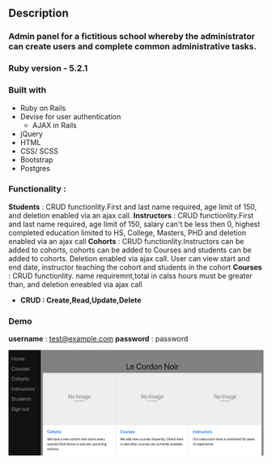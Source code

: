 ## Description

### Admin panel for a fictitious school whereby the administrator can create users and complete common administrative tasks.




### Ruby version -  5.2.1


### Built with
  * Ruby on Rails
  * Devise for user authentication
    * AJAX in Rails
  * jQuery 
  * HTML
  * CSS/ SCSS
  * Bootstrap
  * Postgres

### Functionality :
 **Students** : CRUD functionlity.First and last name required, age limit of 150, and deletion enabled via an ajax call.
 **Instructors** : CRUD functionlity.First and last name required, age limit of 150, salary can't be less then 0, highest completed education limited to HS, College, Masters, PHD and deletion enabled via an ajax call
**Cohorts** : CRUD functionlity.Instructors can be added to cohorts, cohorts can be added to Courses and students can be added to cohorts. Deletion enabled via ajax call. User can view start and end date, instructor teaching the cohort and students in the cohort
**Courses** : CRUD functionlity. name requiremnt,total in calss hours must be greater than, and deletion eneabled via ajax call
 * **CRUD : Create,Read,Update,Delete**



### Demo 
 **username** : test@example.com
 **password** : password

![Alt text](admin-panel-screenshot.png)


